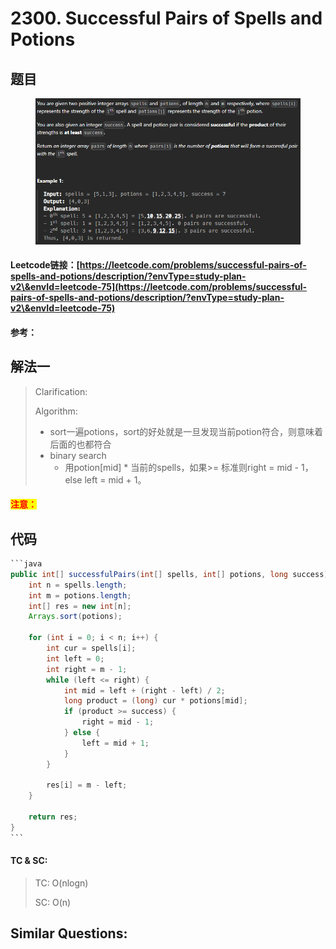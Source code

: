 # 2300. Successful Pairs of Spells and Potions

## 题目

<figure><img src="../../.gitbook/assets/image (206).png" alt=""><figcaption></figcaption></figure>

#### Leetcode链接：[https://leetcode.com/problems/successful-pairs-of-spells-and-potions/description/?envType=study-plan-v2\&envId=leetcode-75](https://leetcode.com/problems/successful-pairs-of-spells-and-potions/description/?envType=study-plan-v2\&envId=leetcode-75)

#### 参考：

## 解法一

> Clarification:&#x20;
>
> Algorithm:&#x20;
>
> * sort一遍potions，sort的好处就是一旦发现当前potion符合，则意味着后面的也都符合
> * binary search
>   * 用potion\[mid] \* 当前的spells，如果>= 标准则right = mid - 1， else left = mid + 1。

#### <mark style="color:red;">注意：</mark>

## 代码

````java
```java
public int[] successfulPairs(int[] spells, int[] potions, long success) {
    int n = spells.length;
    int m = potions.length;
    int[] res = new int[n];
    Arrays.sort(potions);

    for (int i = 0; i < n; i++) {
        int cur = spells[i];
        int left = 0;
        int right = m - 1;
        while (left <= right) {
            int mid = left + (right - left) / 2;
            long product = (long) cur * potions[mid];
            if (product >= success) {
                right = mid - 1;
            } else {
                left = mid + 1;
            }
        }

        res[i] = m - left;
    }

    return res;
}
```
````

#### TC & SC:&#x20;

> TC: O(nlogn)
>
> SC: O(n)

## **Similar Questions:**&#x20;
